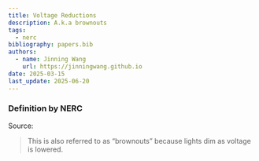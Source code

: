 ```yaml
---
title: Voltage Reductions
description: A.k.a brownouts
tags:
  - nerc
bibliography: papers.bib
authors:
  - name: Jinning Wang
    url: https://jinningwang.github.io
date: 2025-03-15
last_update: 2025-06-20
---
```


### Definition by NERC

Source: <d-cite key="nerc2013terminology"></d-cite>

> This is also referred to as “brownouts” because lights dim as voltage is lowered.
